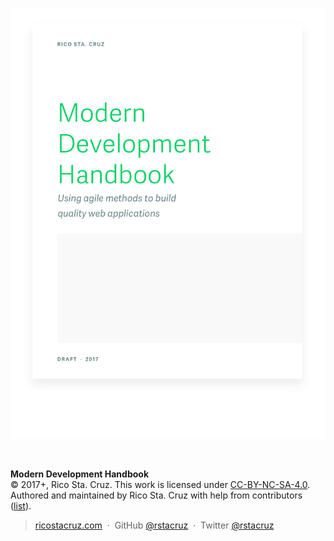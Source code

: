 <p align='center'>
<a href='toc/README.md'><img src='images/cover-shadow.png' style='max-height: 90vh'></a>
</p>

<br>

**Modern Development Handbook**<br>
© 2017+, Rico Sta. Cruz. This work is licensed under [CC-BY-NC-SA-4.0][CC].<br>
Authored and maintained by Rico Sta. Cruz with help from contributors ([list][contributors]).

> [ricostacruz.com](http://ricostacruz.com) &nbsp;&middot;&nbsp;
> GitHub [@rstacruz](https://github.com/rstacruz) &nbsp;&middot;&nbsp;
> Twitter [@rstacruz](https://twitter.com/rstacruz)

[CC]: https://creativecommons.org/licenses/by-nc-sa/4.0/
[contributors]: http://github.com/rstacruz/modern-development/contributors
